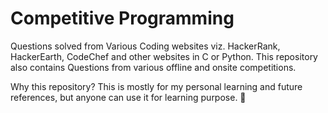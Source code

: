 # Competitive Programming

Questions solved from Various Coding websites viz. HackerRank, HackerEarth, CodeChef and other websites in C or Python. This repository also contains Questions from various offline and onsite competitions.  

Why this repository? 
This is mostly for my personal learning and future references, but anyone can use it for learning purpose. 🍻
